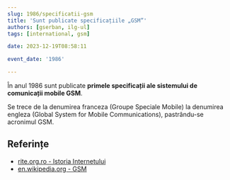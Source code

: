 ```yaml
---
slug: 1986/specificatii-gsm
title: 'Sunt publicate specificațiile „GSM”'
authors: [gserban, ilg-ul]
tags: [international, gsm]

date: 2023-12-19T08:58:11

event_date: '1986'

---
```


În anul 1986 sunt publicate **primele specificații ale sistemului de
comunicații mobile GSM**.

<!-- truncate -->

Se trece de la denumirea franceza (Groupe Speciale Mobile) la denumirea
engleza (Global System for Mobile Communications), pastrându-se acronimul GSM.

## Referințe

- [rite.org.ro - Istoria Internetului](https://rite.org.ro/istoria-internetului/)
- [en.wikipedia.org - GSM](https://en.wikipedia.org/wiki/GSM)
